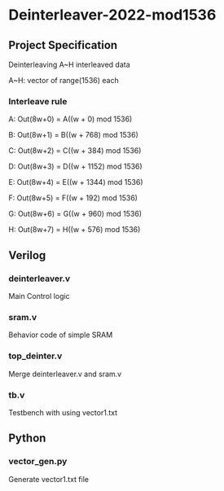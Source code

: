 # Deinterleaver-2022-mod1536
## Project Specification
Deinterleaving A~H interleaved data

A~H: vector of range(1536) each

### Interleave rule
A:  Out(8w+0) = A((w + 0)    mod 1536)

B:  Out(8w+1) = B((w + 768)  mod 1536)

C:  Out(8w+2) = C((w + 384)  mod 1536)

D:  Out(8w+3) = D((w + 1152) mod 1536)

E:  Out(8w+4) = E((w + 1344) mod 1536)

F:  Out(8w+5) = F((w + 192)  mod 1536)

G:  Out(8w+6) = G((w + 960)  mod 1536)

H:  Out(8w+7) = H((w + 576)  mod 1536)
## Verilog
### deinterleaver.v
Main Control logic
### sram.v
Behavior code of simple SRAM
### top_deinter.v
Merge deinterleaver.v and sram.v
### tb.v
Testbench with using vector1.txt
## Python
### vector_gen.py
Generate vector1.txt file
